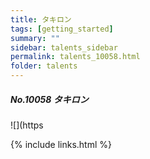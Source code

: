 ```yaml
---
title: タキロン
tags: [getting_started]
summary: ""
sidebar: talents_sidebar
permalink: talents_10058.html
folder: talents
---
```



##### No.10058 タキロン  

![](https




{% include links.html %}
